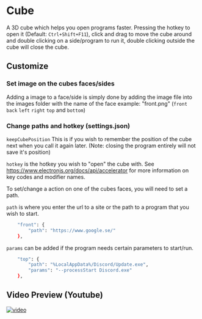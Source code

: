 # Cube
 A 3D cube which helps you open programs faster.
 Pressing the hotkey to open it (Default: `Ctrl+Shift+F11`), click and drag to move the cube around and double clicking on a side/program to run it, double clicking outside the cube will close the cube.

## Customize

### Set image on the cubes faces/sides
Adding a image to a face/side is simply done by adding the image file into the images folder with the name of the face example: "front.png" (`front` `back` `left` `right` `top` and `bottom`)

### Change paths and hotkey (settings.json)
`keepCubePosition` This is if you wish to remember the position of the cube next when you call it again later. (Note: closing the program entirely will not save it's position)

`hotkey` is the hotkey you wish to "open" the cube with. See https://www.electronjs.org/docs/api/accelerator for more information on key codes and modifier names.

To set/change a action on one of the cubes faces, you will need to set a path.

`path` is where you enter the url to a site or the path to a program that you wish to start.
```bash
    "front": {
        "path": "https://www.google.se/"
    },
```

`params` can be added if the program needs certain parameters to start/run.
```bash
    "top": {
        "path": "%LocalAppData%/Discord/Update.exe",
        "params": "--processStart Discord.exe"
    },
```


## Video Preview (Youtube)
[![video](https://img.youtube.com/vi/iNW5nYUFFWE/mqdefault.jpg)](https://youtu.be/iNW5nYUFFWE)
